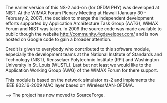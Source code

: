 The earlier version of this NS-2 add-on (for OFDM PHY) was developed at NIST. At the WiMAX Forum Plenary Meeting at Hawaii (January 30 - February 2, 2007), the decision to merge the independent development efforts supported by Application Architecture Task Group (AATG), WiMAX Forum and NIST was taken. In 2009 the source code was made available to public though the website http://community.4gdeveloper.com/ and is now hosted on Google code to gain a broader attention.

Credit is given to everybody who contributed to this software module, especially the development teams at the National Institute of Standards and Technology (NIST), Rensselaer Polytechnic Institute (RPI) and Washington University in St. Louis (WUSTL). Last but not least we would like to the Application Working Group (AWG) of the WIMAX Forum for there support.

This module is based on the network simulator ns-2 and implements the IEEE 802.16-2009 MAC layer based on WirelessMAN-OFDMA.

--> The project has now moved to SourceForge.